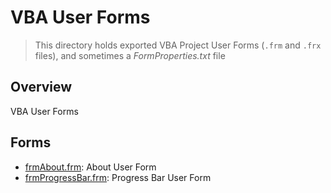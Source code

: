 # VBA User Forms

> This directory holds exported VBA Project User Forms (`.frm` and `.frx` files), and sometimes a *FormProperties.txt* file

## Overview

VBA User Forms

## Forms

- [frmAbout.frm](frmAbout.frm): About User Form
- [frmProgressBar.frm](frmProgressBar.frm): Progress Bar User Form
